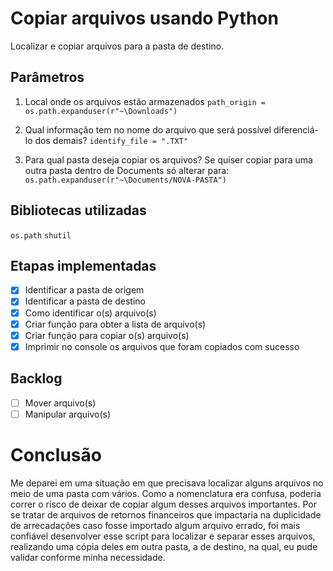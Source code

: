# Copiar arquivos usando Python
Localizar e copiar arquivos para a pasta de destino.

## Parâmetros

1. Local onde os arquivos estão armazenados ```path_origin = os.path.expanduser(r"~\Downloads")```

2. Qual informação tem no nome do arquivo que será possível diferenciá-lo dos demais?
```identify_file = ".TXT"```

3. Para qual pasta deseja copiar os arquivos? Se quiser copiar para uma outra pasta dentro de Documents só alterar para: ```os.path.expanduser(r"~\Documents/NOVA-PASTA")```

## Bibliotecas utilizadas
```os.path```
```shutil```

## Etapas implementadas
- [x] Identificar a pasta de origem
- [x] Identificar a pasta de destino 
- [x] Como identificar o(s) arquivo(s)
- [x] Criar função para obter a lista de arquivo(s)
- [x] Criar função para copiar o(s) arquivo(s)
- [x] Imprimir no console os arquivos que foram copiados com sucesso

## Backlog
- [ ] Mover arquivo(s)
- [ ] Manipular arquivo(s)

# Conclusão

Me deparei em uma situação em que precisava localizar alguns arquivos no meio de uma pasta com vários. Como a nomenclatura era confusa, poderia correr o risco de deixar de copiar algum desses arquivos importantes. Por se tratar de arquivos de retornos financeiros que impactaria na duplicidade de arrecadações caso fosse importado algum arquivo errado, foi mais confiável desenvolver esse script para localizar e separar esses arquivos, realizando uma cópia deles em outra pasta, a de destino, na qual, eu pude validar conforme minha necessidade.
